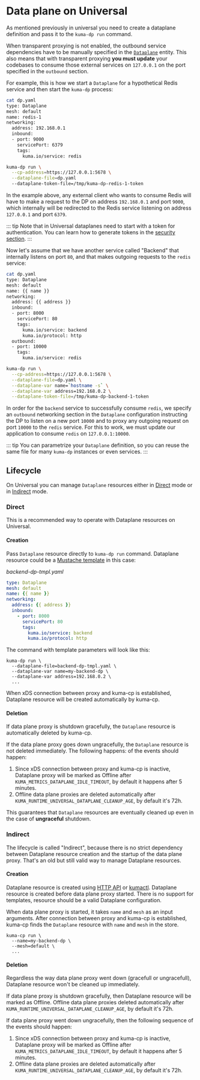 # Data plane on Universal

As mentioned previously in universal you need to create a dataplane definition and pass it to the `kuma-dp run` command.

When transparent proxying is not enabled, the outbound service dependencies have to be manually specified in the [`Dataplane`](#dataplane-entity) entity.
This also means that with transparent proxying **you must update** your codebases to consume those external services on `127.0.0.1` on the port specified in the `outbound` section.

For example, this is how we start a `Dataplane` for a hypothetical Redis service and then start the `kuma-dp` process:

```sh
cat dp.yaml
type: Dataplane
mesh: default
name: redis-1
networking:
  address: 192.168.0.1
  inbound:
  - port: 9000
    servicePort: 6379
    tags:
      kuma.io/service: redis

kuma-dp run \
  --cp-address=https://127.0.0.1:5678 \
  --dataplane-file=dp.yaml
  --dataplane-token-file=/tmp/kuma-dp-redis-1-token
```

In the example above, any external client who wants to consume Redis will have to make a request to the DP on address `192.168.0.1` and port `9000`, which internally will be redirected to the Redis service listening on address `127.0.0.1` and port `6379`.

::: tip
Note that in Universal dataplanes need to start with a token for authentication. You can learn how to generate tokens in the [security section](../security/dp-auth.md#data-plane-proxy-token).
:::

Now let's assume that we have another service called "Backend" that internally listens on port `80`, and that makes outgoing requests to the `redis` service:

```sh
cat dp.yaml
type: Dataplane
mesh: default
name: {{ name }}
networking:
  address: {{ address }}
  inbound:
  - port: 8000
    servicePort: 80
    tags:
      kuma.io/service: backend
      kuma.io/protocol: http
  outbound:
  - port: 10000
    tags:
      kuma.io/service: redis

kuma-dp run \
  --cp-address=https://127.0.0.1:5678 \
  --dataplane-file=dp.yaml \
  --dataplane-var name=`hostname -s` \
  --dataplane-var address=192.168.0.2 \
  --dataplane-token-file=/tmp/kuma-dp-backend-1-token
```

In order for the `backend` service to successfully consume `redis`, we specify an `outbound` networking section in the `Dataplane` configuration instructing the DP to listen on a new port `10000` and to proxy any outgoing request on port `10000` to the `redis` service.
For this to work, we must update our application to consume `redis` on `127.0.0.1:10000`.


::: tip
You can parametrize your `Dataplane` definition, so you can reuse the same file for many `kuma-dp` instances or even services.
:::

## Lifecycle 

On Universal you can manage `Dataplane` resources either in [Direct](#direct) mode or in [Indirect](#indirect) mode.  

### Direct

This is a recommended way to operate with Dataplane resources on Universal.

#### Creation

Pass `Dataplane` resource directly to `kuma-dp run` command. Dataplane resource could be a [Mustache template](http://mustache.github.io/mustache.5.html) in this case:

_backend-dp-tmpl.yaml_
```yaml
type: Dataplane
mesh: default
name: {{ name }}
networking:
  address: {{ address }}
  inbound:
    - port: 8000
      servicePort: 80
      tags:
        kuma.io/service: backend
        kuma.io/protocol: http
```

The command with template parameters will look like this:
```shell
kuma-dp run \
  --dataplane-file=backend-dp-tmpl.yaml \
  --dataplane-var name=my-backend-dp \
  --dataplane-var address=192.168.0.2 \
  ...
```

When xDS connection between proxy and kuma-cp is established, Dataplane resource will be created automatically by kuma-cp. 

#### Deletion

If data plane proxy is shutdown gracefully, the `Dataplane` resource is automatically deleted by kuma-cp. 

If the data plane proxy goes down ungracefully, the `Dataplane` resource is not deleted immediately. The following happens:
of the events should happen:
1. Since xDS connection between proxy and kuma-cp is inactive, Dataplane proxy will be marked as Offline after `KUMA_METRICS_DATAPLANE_IDLE_TIMEOUT`, 
by default it happens after 5 minutes.
2. Offline data plane proxies are deleted automatically after `KUMA_RUNTIME_UNIVERSAL_DATAPLANE_CLEANUP_AGE`, by default it's 72h.

This guarantees that `Dataplane` resources are eventually cleaned up even in the case of **ungraceful** shutdown. 

### Indirect

The lifecycle is called "Indirect", because there is no strict dependency between Dataplane resource creation and the 
startup of the data plane proxy. That's an old but still valid way to manage Dataplane resources. 

#### Creation

Dataplane resource is created using [HTTP API](../reference/http-api.md#dataplanes) or [kumactl](../explore/cli.md). 
Dataplane resource is created before data plane proxy started. There is no support for templates, resource should be
a valid Dataplane configuration. 

When data plane proxy is started, it takes `name` and `mesh` as an input arguments. After connection between proxy and 
kuma-cp is established, kuma-cp finds the `Dataplane` resource with `name` and `mesh` in the store. 

```shell
kuma-cp run \
  --name=my-backend-dp \
  --mesh=default \
  ...
```

#### Deletion

Regardless the way data plane proxy went down (gracefull or ungracefull), Dataplane resource won't be cleaned up immediately.

If data plane proxy is shutdown gracefully, then Dataplane resource will be marked as Offline. Offline data plane proxies 
deleted automatically after `KUMA_RUNTIME_UNIVERSAL_DATAPLANE_CLEANUP_AGE`, by default it's 72h.

If data plane proxy went down ungracefully, then the following sequence of the events should happen:
1. Since xDS connection between proxy and kuma-cp is inactive, Dataplane proxy will be marked as Offline after `KUMA_METRICS_DATAPLANE_IDLE_TIMEOUT`,
   by default it happens after 5 minutes.
2. Offline data plane proxies are deleted automatically after `KUMA_RUNTIME_UNIVERSAL_DATAPLANE_CLEANUP_AGE`, by default it's 72h.
